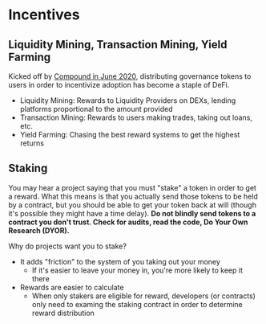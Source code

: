 # Incentives

## Liquidity Mining, Transaction Mining, Yield Farming

Kicked off by [Compound in June 2020](https://compound.finance/governance/proposals/7), distributing governance tokens to users in order to incentivize adoption has become a staple of DeFi.

* Liquidity Mining: Rewards to Liquidity Providers on DEXs, lending platforms proportional to the amount provided
* Transaction Mining: Rewards to users making trades, taking out loans, etc.
* Yield Farming: Chasing the best reward systems to get the highest returns

## Staking

You may hear a project saying that you must "stake" a token in order to get a reward. What this means is that you actually send those tokens to be held by a contract, but you should be able to get your token back at will \(though it's possible they might have a time delay\). **Do not blindly send tokens to a contract you don't trust. Check for audits, read the code, Do Your Own Research \(DYOR\).** 

Why do projects want you to stake?

* It adds "friction" to the system of you taking out your money
  * If it's easier to leave your money in, you're more likely to keep it there
* Rewards are easier to calculate
  * When only stakers are eligible for reward, developers \(or contracts\) only need to examing the staking contract in order to determine reward distribution





